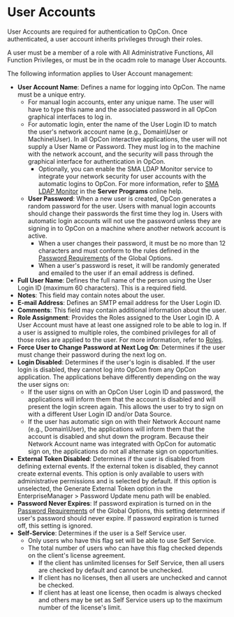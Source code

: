 # User Accounts

User Accounts are required for authentication to OpCon. Once authenticated, a user account inherits privileges through their roles.

A user must be a member of a role with All Administrative Functions, All Function Privileges, or must be in the ocadm role to manage User Accounts.

The following information applies to User Account management:

- **User Account Name**: Defines a name for logging into
    OpCon. The name must be a unique entry.
  - For manual login accounts, enter any unique name. The user will
        have to type this name and the associated password in all
        OpCon graphical interfaces to log in.
  - For automatic login, enter the name of the User Login ID to
        match the user's network account name (e.g., Domain\\User or
        Machine\\User). In all OpCon
        interactive applications, the user will not supply a User Name
        or Password. They must log in to the machine with the network
        account, and the security will pass through the graphical
        interface for authentication in
        OpCon.
    - Optionally, you can enable the SMA LDAP Monitor service to
            integrate your network security for user accounts with the
            automatic logins to OpCon. For
            more information, refer to [SMA LDAP Monitor](../server-programs/optional.md#sma)
             in the **Server Programs** online help.
  - **User Password**: When a new user is created,
        OpCon generates a random password for
        the user. Users with manual login accounts should change their
        passwords the first time they log in. Users with automatic login
        accounts will not use the password unless they are signing in to
        OpCon on a machine where another
        network account is active.
    - When a user changes their password, it must be no more than
            12 characters and must conform to the rules defined in the
            [Password Requirements](./server-options.md#password-requirements)
             of the Global Options.
    - When a user's password is reset, it will be randomly
            generated and emailed to the user if an email address is
            defined.
- **Full User Name**: Defines the full name of the person using the
    User Login ID (maximum 60 characters). This is a required field.
- **Notes**: This field may contain notes about the user.
- **E-mail Address**: Defines an SMTP email address for the User Login
    ID.
- **Comments**: This field may contain additional information about
    the user.
- **Role Assignment**: Provides the Roles assigned to the User Login
    ID. A User Account must have at least one assigned role to be able
    to log in. If a user is assigned to multiple roles, the combined
    privileges for all of those roles are applied to the user. For more
    information, refer to [Roles](./roles.md).
- **Force User to Change Password at Next Log On**: Determines if the
    user must change their password during the next log on.
- **Login Disabled**: Determines if the user's login is disabled. If
    the user login is disabled, they cannot log into
    OpCon from any
    OpCon application. The applications
    behave differently depending on the way the user signs on:
  - If the user signs on with an OpCon User Login ID and
        password, the applications will inform them that the account is
        disabled and will present the login screen again. This allows
        the user to try to sign on with a different User Login ID and/or
        Data Source.
  - If the user has automatic sign on with their Network Account
        name (e.g., Domain\\User), the applications will inform them
        that the account is disabled and shut down the program. Because
        their Network Account name was integrated with
        OpCon for automatic sign on, the
        applications do not all alternate sign on opportunities.
- **External Token Disabled**: Determines if the user is disabled from
    defining external events. If the external token is disabled, they
    cannot create external events. This option is only available to
    users with administrative permissions and is selected by default. If
    this option is unselected, the Generate External Token option in the
    EnterpriseManager \> Password Update menu path will be enabled.
- **Password Never Expires**: If password expiration is turned on in
    the [Password Requirements](./server-options.md#password-requirements)
     of the Global Options, this setting determines if user's
    password should never expire. If password expiration is turned off,
    this setting is ignored.
- **Self-Service**: Determines if the user is a Self Service user.
  - Only users who have this flag set will be able to use Self
        Service.
  - The total number of users who can have this flag checked depends
        on the client's license agreement.
    - If the client has unlimited licenses for Self Service, then
            all users are checked by default and cannot be unchecked.
    - If client has no licenses, then all users are unchecked and
            cannot be checked.
    - If client has at least one license, then ocadm is always
            checked and others may be set as Self Service users up to
            the maximum number of the license's limit.
